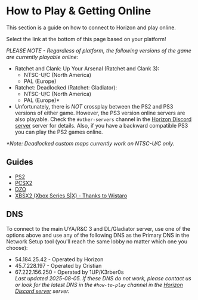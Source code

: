 # How to Play & Getting Online

This section is a guide on how to connect to Horizon and play online. 

Select the link at the bottom of this page based on your platform!

_PLEASE NOTE - Regardless of platform, the following versions of the game are currently playable online:_
- Ratchet and Clank: Up Your Arsenal (Ratchet and Clank 3):
  - NTSC-U/C (North America)
  - PAL (Europe)
- Ratchet: Deadlocked (Ratchet: Gladiator):
  - NTSC-U/C (North America)
  - PAL (Europe)*
- Unfortunately, there is _NOT_ crossplay between the PS2 and PS3 versions of either game. However, the PS3 version online servers are also playable. Check the `#other-servers` channel in the [Horizon Discord server](https://rac-horizon.com/discord) server for details. Also, if you have a backward compatible PS3 you can play the PS2 games online.

_*Note: Deadlocked custom maps currently work on NTSC-U/C only._


## Guides
- [PS2](/getting-online/ps2/README.md)
- [PCSX2](/getting-online/pcsx2/README.md)
- [DZO](/getting-online/dzo/README.md)
- [XBSX2 (Xbox Series S|X) - Thanks to Wistaro](https://docs.google.com/document/d/1U4iAr4z9JvKF8mFsMQMA2556vwzJNoAjkY7tPRE5zvo)


## DNS
To connect to the main UYA/R&C 3 and DL/Gladiator server, use one of the options above and use any of the following DNS as the Primary DNS in the Network Setup tool (you'll reach the same lobby no matter which one you choose):
- 54.184.25.42  - Operated by Horizon  
- 45.7.228.197 - Operated by Cristian  
- 67.222.156.250 - Operated by 1UP/K3rber0s  
*Last updated 2025-08-05. If these DNS do not work, please contact us or look for the latest DNS in the `#how-to-play` channel in the [Horizon Discord server](https://rac-horizon.com/discord) server.*
